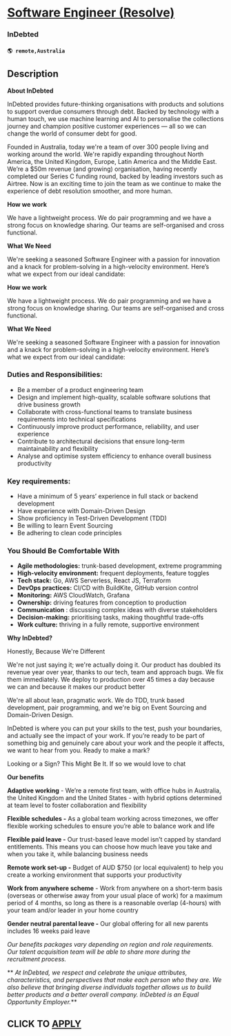 # [Software Engineer (Resolve)](https://www.remotewlb.com/apply/software-engineer-resolve)  
### InDebted  
#### `🌎 remote,Australia`  

## Description

 **About InDebted**

  

InDebted provides future-thinking organisations with products and solutions to support overdue consumers through debt. Backed by technology with a human touch, we use machine learning and AI to personalise the collections journey and champion positive customer experiences — all so we can change the world of consumer debt for good.

  

Founded in Australia, today we're a team of over 300 people living and working around the world. We're rapidly expanding throughout North America, the United Kingdom, Europe, Latin America and the Middle East. We’re a $50m revenue (and growing) organisation, having recently completed our Series C funding round, backed by leading investors such as Airtree. Now is an exciting time to join the team as we continue to make the experience of debt resolution smoother, and more human.

  

 **How we work**

We have a lightweight process. We do pair programming and we have a strong focus on knowledge sharing. Our teams are self-organised and cross functional.

  

 **What We Need**

We're seeking a seasoned Software Engineer with a passion for innovation and a knack for problem-solving in a high-velocity environment. Here’s what we expect from our ideal candidate:

  

  

 **How we work**

We have a lightweight process. We do pair programming and we have a strong focus on knowledge sharing. Our teams are self-organised and cross functional.

  

 **What We Need**

We're seeking a seasoned Software Engineer with a passion for innovation and a knack for problem-solving in a high-velocity environment. Here’s what we expect from our ideal candidate:

  

  

### Duties and Responsibilities:

* Be a member of a product engineering team
* Design and implement high-quality, scalable software solutions that drive business growth
* Collaborate with cross-functional teams to translate business requirements into technical specifications
* Continuously improve product performance, reliability, and user experience
* Contribute to architectural decisions that ensure long-term maintainability and flexibility
* Analyse and optimise system efficiency to enhance overall business productivity

  

### Key requirements:

* Have a minimum of 5 years’ experience in full stack or backend development
* Have experience with Domain-Driven Design
* Show proficiency in Test-Driven Development (TDD)
* Be willing to learn Event Sourcing
* Be adhering to clean code principles

  

### You Should Be Comfortable With

*  **Agile methodologies:** trunk-based development, extreme programming
*  **High-velocity environment:** frequent deployments, feature toggles
*  **Tech stack:** Go, AWS Serverless, React JS, Terraform
*  **DevOps practices:** CI/CD with BuildKite, GitHub version control
*  **Monitoring:** AWS CloudWatch, Grafana
*  **Ownership:** driving features from conception to production
*  **Communication** : discussing complex ideas with diverse stakeholders
*  **Decision-making:** prioritising tasks, making thoughtful trade-offs
*  **Work culture:** thriving in a fully remote, supportive environment

  

 **Why InDebted?**

  

Honestly, Because We're Different

  

We're not just saying it; we're actually doing it. Our product has doubled its revenue year over year, thanks to our tech, team and approach bugs. We fix them immediately. We deploy to production over 45 times a day because we can and because it makes our product better

  

We're all about lean, pragmatic work. We do TDD, trunk based development, pair programming, and we're big on Event Sourcing and Domain-Driven Design.

  

InDebted is where you can put your skills to the test, push your boundaries, and actually see the impact of your work. If you’re ready to be part of something big and genuinely care about your work and the people it affects, we want to hear from you. Ready to make a mark?

  

Looking or a Sign? This Might Be It. If so we would love to chat

  

**Our benefits**

  

 **Adaptive working** \- We’re a remote first team, with office hubs in Australia, the United Kingdom and the United States - with hybrid options determined at team level to foster collaboration and flexibility

 **Flexible schedules -** As a global team working across timezones, we offer flexible working schedules to ensure you’re able to balance work and life

 **Flexible paid leave -** Our trust-based leave model isn’t capped by standard entitlements. This means you can choose how much leave you take and when you take it, while balancing business needs

 **Remote work set-up -** Budget of AUD $750 (or local equivalent) to help you create a working environment that supports your productivity

 **Work from anywhere scheme** \- Work from anywhere on a short-term basis (overseas or otherwise away from your usual place of work) for a maximum period of 4 months, so long as there is a reasonable overlap (4-hours) with your team and/or leader in your home country

 **Gender neutral parental leave -** Our global offering for all new parents includes 16 weeks paid leave

  

 _Our benefits packages vary depending on region and role requirements. Our talent acquisition team will be able to share more during the recruitment process._

  

 ** _At InDebted, we respect and celebrate the unique attributes, characteristics, and perspectives that make each person who they are. We also believe that bringing diverse individuals together allows us to build better products and a better overall company. InDebted is an Equal Opportunity Employer._**

  

  
## CLICK TO [APPLY](https://www.remotewlb.com/apply/software-engineer-resolve)

